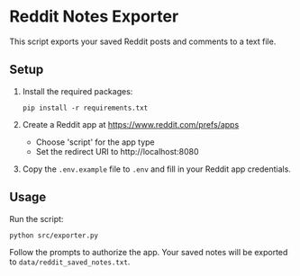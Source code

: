 # Reddit Notes Exporter

This script exports your saved Reddit posts and comments to a text file.

## Setup

1. Install the required packages:
   ```
   pip install -r requirements.txt
   ```

2. Create a Reddit app at https://www.reddit.com/prefs/apps
   - Choose 'script' for the app type
   - Set the redirect URI to http://localhost:8080

3. Copy the `.env.example` file to `.env` and fill in your Reddit app credentials.

## Usage

Run the script:

```
python src/exporter.py
```

Follow the prompts to authorize the app. Your saved notes will be exported to `data/reddit_saved_notes.txt`.
```